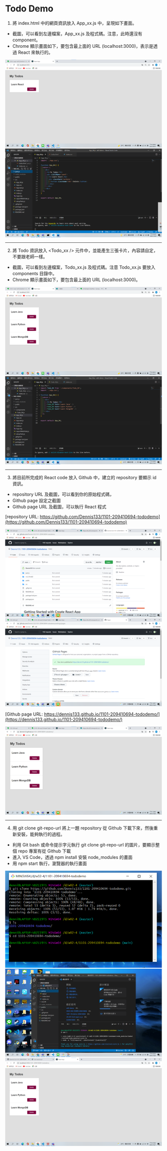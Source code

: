 # Todo Demo

1.  將 index.html 中的網頁資訊放入 App_xx.js 中，呈現如下畫面。

- 截圖，可以看到左邊檔案，App_xx.js 及程式碼。注意，此時還沒有 <Todo /> component。
- Chrome 顯示畫面如下，要包含最上面的 URL (localhost:3000)，表示是透過 React 來執行的。

![1.](./1111.png/)
![1.](./1131.png/)

---

2. 將 Todo 資訊放入 <Todo_xx /> 元件中，並能產生三張卡片，內容請自定，不要跟老師一樣。

- 截圖，可以看到左邊檔案，Todo_xx.js 及程式碼。注意 Todo_xx.js 要放入 components 目錄中。
- Chrome 顯示畫面如下，要包含最上面的 URL (localhost:3000)。

![2.](./2222.png/)
![2.](./1122.png/)

---

3. 將目前所完成的 React code 放入 Github 中，建立的 repository 要顯示 id 資訊。

- repository URL 及截圖，可以看到你的原始程式碼，
- Github page 設定之截圖
- Github page URL 及截圖，可以執行 React 程式

[repository URL: https://github.com/Dennis133/1101-209410694-tododemo](https://github.com/Dennis133/1101-209410694-tododemo)

![3.](./12233.png/)
![3.](./12555.png/)

[Github page URL: https://dennis133.github.io/1101-209410694-tododemo/](https://dennis133.github.io/1101-209410694-tododemo/)

![3.](./12566.png/)

---

4. 用 git clone git-repo-url 將上一題 repository 從 Github 下載下來，然後重新安裝，能夠執行的過程。

- 利用 Git bash 或命令提示字元執行 git clone git-repo-url 的圖片，要顯示整個 repo 專案有從 Github 下載
- 進入 VS Code，透過 npm install 安裝 node_modules 的畫面
- 用 npm start 執行，瀏覽器的執行畫面

![4.](./1263.png/)
![4.](./1234.png/)
![4.](./1923.png/)
